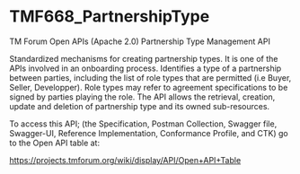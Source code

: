 # TMF668_PartnershipType
TM Forum Open APIs (Apache 2.0) Partnership Type Management API

Standardized mechanisms for creating partnership types. It is one of the APIs involved
in an onboarding process. Identifies a type of a partnership between parties, including
the list of role types that are permitted (i.e Buyer, Seller, Developper). Role types
may refer to agreement specifications to be signed by parties playing the role. The API
allows the retrieval, creation, update and deletion of partnership type and its owned
sub-resources.

To access this API; (the Specification, Postman Collection, Swagger file, Swagger-UI,
Reference Implementation, Conformance Profile, and CTK) go to the Open API table at:

https://projects.tmforum.org/wiki/display/API/Open+API+Table
